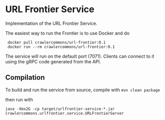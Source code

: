 # URL Frontier Service

Implementation of the URL Frontier Service.

The easiest way to run the Frontier is to use Docker and do 

```
 docker pull crawlercommons/url-frontier:0.1
 docker run --rm crawlercommons/url-frontier:0.1
```

The service will run on the default port (7071). Clients can connect to it using the gRPC code generated from the API.

## Compilation

To build and run the service from source, compile with `mvn clean package`

then run with 

`java -Xmx2G -cp target/urlfrontier-service-*.jar crawlercommons.urlfrontier.service.URLFrontierServer`


